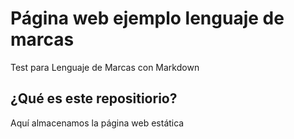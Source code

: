 # Página web ejemplo lenguaje de marcas

Test para Lenguaje de Marcas con Markdown

<h2>¿Qué es este repositiorio?</h2>

Aquí almacenamos la página web estática 
